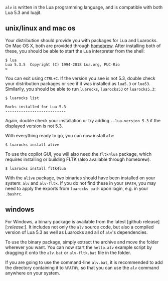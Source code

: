 `alv` is written in the Lua programming language, and is compatible with both
Lua 5.3 and luajit.

## unix/linux and mac os
Your distribution should provide you with packages for Lua and Luarocks. On Mac
OS X, both are provided through [homebrew][homebrew]. After installing both of
these, you should be able to start the Lua interpreter from the shell:

    $ lua
    Lua 5.3.5  Copyright (C) 1994-2018 Lua.org, PUC-Rio
    > 

You can exit using `CTRL+C`. If the version you see is not 5.3, double check
your distribution packages or see if it was installed as `lua5.3` or `lua53`.
Similarily, you should be able to run `luarocks`, `luarocks53` or `luarocks5.3`:

    $ luarocks list
    
    Rocks installed for Lua 5.3
    ---------------------------

Again, double check your installation or try adding `--lua-version 5.3` if the
displayed version is not 5.3.

With everything ready to go, you can now install `alv`:

    $ luarocks install alive

To use the copilot GUI, you will also need the `fltk4lua` package, which requires
installing or building FLTK (also available through homebrew).

    $ luarocks install fltk4lua

With the `alive` package, two binaries should have been installed on your system:
`alv` and `alv-fltk`. If you do not find these in your `$PATH`, you may need to
apply the exports from `luarocks path` upon login, e.g. in your `.bashrc`.

## windows
For Windows, a binary package is available from the latest
[github release][:*release*:]. It includes not only the `alv` source code, but
also a compiled version of Lua 5.3 as well as Luarocks and all of `alv`'s
dependencies.

To use the binary package, simply extract the archive and move the folder
wherever you want. You can now start the `hello.alv` example script by dragging
it onto the `alv.bat` or `alv-fltk.bat` file in the folder.

If you are going to use the command-line `alv.bat`, it is recommended to add
the directory containing it to `%PATH%`, so that you can use the `alv` command
anywhere on your system.

[homebrew]: https://brew.sh
[luarocks]: https://github.com/luarocks/luarocks/#installing
